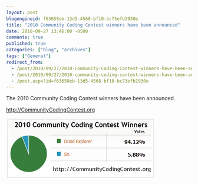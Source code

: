 ```yaml
---
layout: post
blogengineid: f63658eb-13d5-4568-bf10-bc73efb2930e
title: "2010 Community Coding Contest winners have been announced"
date: 2010-09-27 13:46:00 -0500
comments: true
published: true
categories: ["blog", "archives"]
tags: ["General"]
redirect_from: 
  - /post/2010/09/27/2010-Community-Coding-Contest-winners-have-been-announced
  - /post/2010/09/27/2010-community-coding-contest-winners-have-been-announced
  - /post.aspx?id=f63658eb-13d5-4568-bf10-bc73efb2930e
---
```

<!-- more -->

The 2010 Community Coding Contest winners have been announced.

<a href="http://CommunityCodingContest.org">http://CommunityCodingContest.org</a>

<img src="/files/2010/9/2010CommunityCodingContestWinners.png" alt="" />
